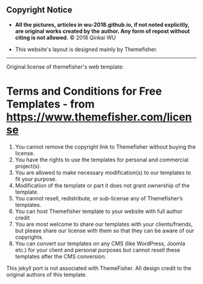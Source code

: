 ## Copyright Notice
- **All the pictures, articles in wu-2018.github.io, if not noted explicitly, are original works created by the author. Any form of repost without citing is not allowed.** 
&copy; 2018 Qinkai WU
  
- This website's layout is designed mainly by Themefisher.
  


***
Original license of themefisher's web template:

Terms and Conditions for Free Templates - from https://www.themefisher.com/license
==================================================================================
1. You cannot remove the copyright link to Themefisher without buying the license.
2. You have the rights to use the templates for personal and commercial project(s).
3. You are allowed to make necessary modification(s) to our templates to fit your purpose.
4. Modification of the template or part it does not grant ownership of the template.
5. You cannot resell, redistribute, or sub-license any of Themefisher’s templates.
6. You can host Themefisher template to your website with full author credit
7. You are most welcome to share our templates with your clients/friends, but please share our license with them so that they can be aware of our copyrights.
8. You can convert our templates on any CMS (like WordPress, Joomla etc.) for your client and personal purposes but cannot resell these templates after the CMS conversion.

This jekyll port is not associated with ThemeFisher. All design credit to the original authors of this template.
